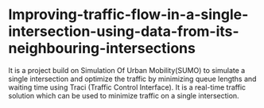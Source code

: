 # Improving-traffic-flow-in-a-single-intersection-using-data-from-its-neighbouring-intersections
It is a project build on Simulation Of Urban Mobility(SUMO) to simulate a single intersection and optimize the traffic by minimizing queue lengths and waiting time using Traci (Traffic Control Interface). It is a real-time traffic solution which can be used to minimize traffic on a single intersection.

<a href="https://imgflip.com/gif/4kds8k"></a>
